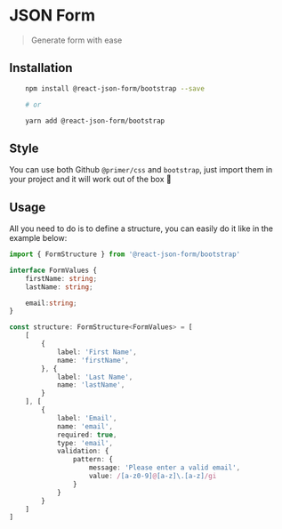 # JSON Form
> Generate form with ease

## Installation
```sh
    npm install @react-json-form/bootstrap --save

    # or

    yarn add @react-json-form/bootstrap
```

## Style
You can use both Github `@primer/css` and `bootstrap`, just import them in your project and it will work out of the box :tada:

## Usage
All you need to do is to define a structure, you can easily do it like in the example below:

```ts
import { FormStructure } from '@react-json-form/bootstrap'

interface FormValues {
    firstName: string;
    lastName: string;

    email:string;
}

const structure: FormStructure<FormValues> = [
    [
        {
            label: 'First Name',
            name: 'firstName',
        }, {
            label: 'Last Name',
            name: 'lastName',
        }
    ], [
        {
            label: 'Email',
            name: 'email',
            required: true,
            type: 'email',
            validation: {
                pattern: {
                    message: 'Please enter a valid email',
                    value: /[a-z0-9]@[a-z]\.[a-z]/gi
                }
            }
        }
    ]
]
```